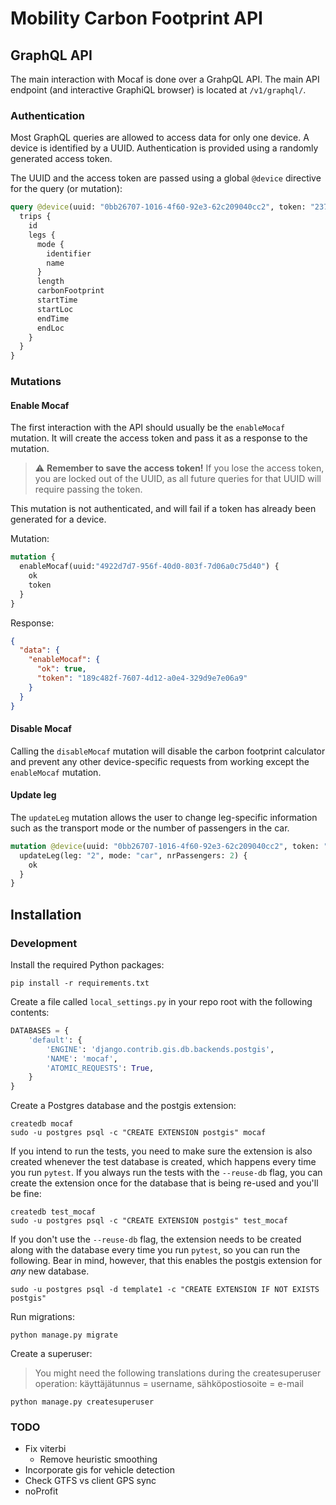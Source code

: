 # Mobility Carbon Footprint API

## GraphQL API

The main interaction with Mocaf is done over a GrahpQL API. The main API
endpoint (and interactive GraphiQL browser) is located at `/v1/graphql/`.

### Authentication

Most GraphQL queries are allowed to access data for only one device.
A device is identified by a UUID. Authentication is provided
using a randomly generated access token.

The UUID and the access token are passed using a global `@device` directive
for the query (or mutation):

```graphql
query @device(uuid: "0bb26707-1016-4f60-92e3-62c209040cc2", token: "23730161-54a5-4c06-b0e9-c0533bcc911e") {
  trips {
    id
    legs {
      mode {
        identifier
        name
      }
      length
      carbonFootprint
      startTime
      startLoc
      endTime
      endLoc
    }
  }
}
```

### Mutations

#### Enable Mocaf

The first interaction with the API should usually be the `enableMocaf` mutation.
It will create the access token and pass it as a response to the mutation.

> :warning: **Remember to save the access token!** If you lose the access token, you are locked out of the UUID, as all future queries for that UUID will require passing the token.

This mutation is not authenticated, and will fail if a token has already been generated
for a device.

Mutation:

```graphql
mutation {
  enableMocaf(uuid:"4922d7d7-956f-40d0-803f-7d06a0c75d40") {
    ok
    token
  }
}
```

Response:

```json
{
  "data": {
    "enableMocaf": {
      "ok": true,
      "token": "189c482f-7607-4d12-a0e4-329d9e7e06a9"
    }
  }
}
```

#### Disable Mocaf

Calling the `disableMocaf` mutation will disable the carbon footprint calculator
and prevent any other device-specific requests from working except the `enableMocaf`
mutation.

#### Update leg

The `updateLeg` mutation allows the user to change leg-specific information such
as the transport mode or the number of passengers in the car.

```graphql
mutation @device(uuid: "0bb26707-1016-4f60-92e3-62c209040cc2", token: "23730161-54a5-4c06-b0e9-c0533bcc911e") {
  updateLeg(leg: "2", mode: "car", nrPassengers: 2) {
    ok
  }
}
```

## Installation

### Development

Install the required Python packages:

```shell
pip install -r requirements.txt
```

Create a file called `local_settings.py` in your repo root with the following contents:

```python
DATABASES = {
    'default': {
        'ENGINE': 'django.contrib.gis.db.backends.postgis',
        'NAME': 'mocaf',
        'ATOMIC_REQUESTS': True,
    }
}
```

Create a Postgres database and the postgis extension:

```shell
createdb mocaf
sudo -u postgres psql -c "CREATE EXTENSION postgis" mocaf
```

If you intend to run the tests, you need to make sure the extension is also created whenever the test database is
created, which happens every time you run `pytest`. If you always run the tests with the `--reuse-db` flag, you can
create the extension once for the database that is being re-used and you'll be fine:

```shell
createdb test_mocaf
sudo -u postgres psql -c "CREATE EXTENSION postgis" test_mocaf
```

If you don't use the `--reuse-db` flag, the extension needs to be created along with the database every time you run
`pytest`, so you can run the following. Bear in mind, however, that this enables the postgis extension for *any* new
database.

```shell
sudo -u postgres psql -d template1 -c "CREATE EXTENSION IF NOT EXISTS postgis"
```

Run migrations:

```shell
python manage.py migrate
```

Create a superuser:
> You might need the following translations during the createsuperuser operation: käyttäjätunnus = username, sähköpostiosoite = e-mail

```shell
python manage.py createsuperuser
```


### TODO

- Fix viterbi
  - Remove heuristic smoothing
- Incorporate gis for vehicle detection
- Check GTFS vs client GPS sync
- noProfit